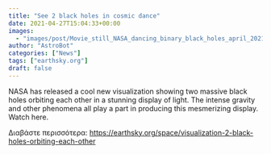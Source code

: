```yaml
---
title: "See 2 black holes in cosmic dance"
date: 2021-04-27T15:04:33+00:00
images:
  - "images/post/Movie_still_NASA_dancing_binary_black_holes_april_2021.png"
author: "AstroBot"
categories: ["News"]
tags: ["earthsky.org"]
draft: false
---
```


NASA has released a cool new visualization showing two massive black holes orbiting each other in a stunning display of light. The intense gravity and other phenomena all play a part in producing this mesmerizing display. Watch here.

Διαβάστε περισσότερα: https://earthsky.org/space/visualization-2-black-holes-orbiting-each-other
